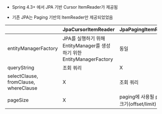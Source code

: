 - Spring 4.3+ 에서 JPA 기반 Cursor ItemReader가 제공됨


- 기존 JPA는 Paging 기반의 ItemReader만 제공되었었음



|  | JpaCursorItemReader | JpaPagingItemReader |
| --- | --- | --- |
| entityManagerFactory | JPA를 실행하기 위해 EntityManager를 생성하기 위한 EntityManagerFactory | 동일 |
| queryString | 조회 쿼리 | X |
| selectClause, fromClause, whereClause | X | 조회 쿼리 |
| pageSize | X | paging에 사용될 page 크기(offset/limit) |